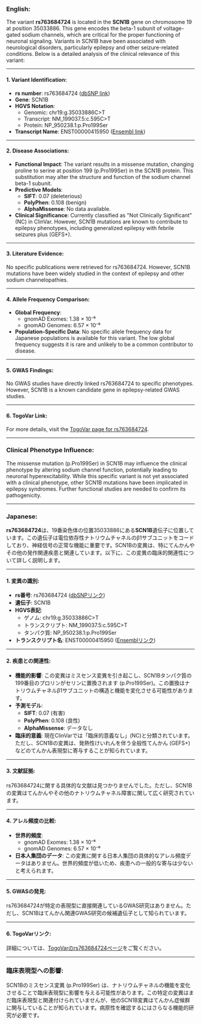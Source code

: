 ### English:
The variant **rs763684724** is located in the **SCN1B** gene on chromosome 19 at position 35033886. This gene encodes the beta-1 subunit of voltage-gated sodium channels, which are critical for the proper functioning of neuronal signaling. Variants in SCN1B have been associated with neurological disorders, particularly epilepsy and other seizure-related conditions. Below is a detailed analysis of the clinical relevance of this variant:

---

#### 1. **Variant Identification**:
- **rs number**: rs763684724 ([dbSNP link](https://identifiers.org/dbsnp/rs763684724))
- **Gene**: SCN1B
- **HGVS Notation**:
  - Genomic: chr19:g.35033886C>T
  - Transcript: NM_199037.5:c.595C>T
  - Protein: NP_950238.1:p.Pro199Ser
- **Transcript Name**: ENST00000415950 ([Ensembl link](https://www.ensembl.org/Homo_sapiens/Transcript/Summary?db=core;g=ENSG00000105711;r=19:35033886-35033886;t=ENST00000415950))

---

#### 2. **Disease Associations**:
- **Functional Impact**: The variant results in a missense mutation, changing proline to serine at position 199 (p.Pro199Ser) in the SCN1B protein. This substitution may alter the structure and function of the sodium channel beta-1 subunit.
- **Predictive Models**:
  - **SIFT**: 0.07 (deleterious)
  - **PolyPhen**: 0.108 (benign)
  - **AlphaMissense**: No data available.
- **Clinical Significance**: Currently classified as "Not Clinically Significant" (NC) in ClinVar. However, SCN1B mutations are known to contribute to epilepsy phenotypes, including generalized epilepsy with febrile seizures plus (GEFS+).

---

#### 3. **Literature Evidence**:
No specific publications were retrieved for rs763684724. However, SCN1B mutations have been widely studied in the context of epilepsy and other sodium channelopathies.

---

#### 4. **Allele Frequency Comparison**:
- **Global Frequency**:
  - gnomAD Exomes: 1.38 × 10⁻⁶
  - gnomAD Genomes: 6.57 × 10⁻⁶
- **Population-Specific Data**: No specific allele frequency data for Japanese populations is available for this variant. The low global frequency suggests it is rare and unlikely to be a common contributor to disease.

---

#### 5. **GWAS Findings**:
No GWAS studies have directly linked rs763684724 to specific phenotypes. However, SCN1B is a known candidate gene in epilepsy-related GWAS studies.

---

#### 6. **TogoVar Link**:
For more details, visit the [TogoVar page for rs763684724](https://togovar.org/variant/19-35033886-C-T).

---

### Clinical Phenotype Influence:
The missense mutation (p.Pro199Ser) in SCN1B may influence the clinical phenotype by altering sodium channel function, potentially leading to neuronal hyperexcitability. While this specific variant is not yet associated with a clinical phenotype, other SCN1B mutations have been implicated in epilepsy syndromes. Further functional studies are needed to confirm its pathogenicity.

---

### Japanese:
**rs763684724**は、19番染色体の位置35033886にある**SCN1B**遺伝子に位置しています。この遺伝子は電位依存性ナトリウムチャネルのβ1サブユニットをコードしており、神経信号の正常な機能に重要です。SCN1Bの変異は、特にてんかんやその他の発作関連疾患と関連しています。以下に、この変異の臨床的関連性について詳しく説明します。

---

#### 1. **変異の識別**:
- **rs番号**: rs763684724 ([dbSNPリンク](https://identifiers.org/dbsnp/rs763684724))
- **遺伝子**: SCN1B
- **HGVS表記**:
  - ゲノム: chr19:g.35033886C>T
  - トランスクリプト: NM_199037.5:c.595C>T
  - タンパク質: NP_950238.1:p.Pro199Ser
- **トランスクリプト名**: ENST00000415950 ([Ensemblリンク](https://www.ensembl.org/Homo_sapiens/Transcript/Summary?db=core;g=ENSG00000105711;r=19:35033886-35033886;t=ENST00000415950))

---

#### 2. **疾患との関連性**:
- **機能的影響**: この変異はミスセンス変異を引き起こし、SCN1Bタンパク質の199番目のプロリンがセリンに置換されます (p.Pro199Ser)。この置換はナトリウムチャネルβ1サブユニットの構造と機能を変化させる可能性があります。
- **予測モデル**:
  - **SIFT**: 0.07 (有害)
  - **PolyPhen**: 0.108 (良性)
  - **AlphaMissense**: データなし
- **臨床的意義**: 現在ClinVarでは「臨床的意義なし」(NC)と分類されています。ただし、SCN1Bの変異は、発熱性けいれんを伴う全般性てんかん (GEFS+) などのてんかん表現型に寄与することが知られています。

---

#### 3. **文献証拠**:
rs763684724に関する具体的な文献は見つかりませんでした。ただし、SCN1Bの変異はてんかんやその他のナトリウムチャネル障害に関して広く研究されています。

---

#### 4. **アレル頻度の比較**:
- **世界的頻度**:
  - gnomAD Exomes: 1.38 × 10⁻⁶
  - gnomAD Genomes: 6.57 × 10⁻⁶
- **日本人集団のデータ**: この変異に関する日本人集団の具体的なアレル頻度データはありません。世界的頻度が低いため、疾患への一般的な寄与は少ないと考えられます。

---

#### 5. **GWASの発見**:
rs763684724が特定の表現型に直接関連しているGWAS研究はありません。ただし、SCN1Bはてんかん関連GWAS研究の候補遺伝子として知られています。

---

#### 6. **TogoVarリンク**:
詳細については、[TogoVarのrs763684724ページ](https://togovar.org/variant/19-35033886-C-T)をご覧ください。

---

### 臨床表現型への影響:
SCN1Bのミスセンス変異 (p.Pro199Ser) は、ナトリウムチャネルの機能を変化させることで臨床表現型に影響を与える可能性があります。この特定の変異はまだ臨床表現型と関連付けられていませんが、他のSCN1B変異はてんかん症候群に関与していることが知られています。病原性を確認するにはさらなる機能的研究が必要です。